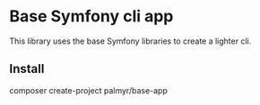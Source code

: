# Base Symfony cli app

This library uses the base Symfony libraries to create a lighter
cli.

## Install

composer create-project palmyr/base-app